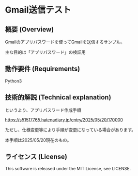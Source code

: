 # Gmail送信テスト

## 概要 (Overview)

Gmailのアプリパスワードを使ってGmailを送信するサンプル。

主な目的は「アプリパスワード」の検証用

## 動作要件 (Requirements)

Python3

## 技術的解説 (Technical explanation)
というより、アプリパスワード作成手順

https://s51517765.hatenadiary.jp/entry/2025/05/20/170000

ただし、仕様変更等により手順が変更になっている場合があります。

本手順は2025/05/20現在のもの。

## ライセンス (License)

This software is released under the MIT License, see LICENSE.

